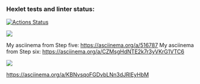 ### Hexlet tests and linter status:
[![Actions Status](https://github.com/auvatov/php-project-lvl1/workflows/hexlet-check/badge.svg)](https://github.com/auvatov/php-project-lvl1/actions)

<a href="https://codeclimate.com/github/auvatov/php-project-lvl1/maintainability"><img src="https://api.codeclimate.com/v1/badges/5bdcf79c0033c1eed6e0/maintainability" /></a>

My asciinema from Step five: https://asciinema.org/a/516787
My asciinema from Step six: https://asciinema.org/a/CZMsgHdNTE2k7r3yVKrG1VTC6

<a href="https://asciinema.org/a/n7z4dpPWteKueUhSzafgGYM1g" target="_blank"><img src="https://asciinema.org/a/n7z4dpPWteKueUhSzafgGYM1g.svg" /></a>

https://asciinema.org/a/KBNvsqoFGDvbLNn3dJRlEyHbM